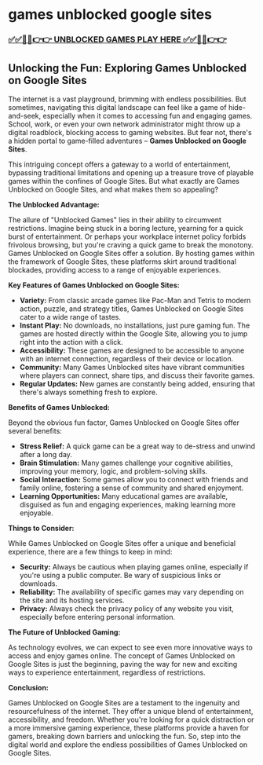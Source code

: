 # games unblocked google sites

### [✅✅🔴🔴👉👉 UNBLOCKED GAMES PLAY HERE ✅✅🔴🔴👉👉](https://topstoryindia.com)

## Unlocking the Fun: Exploring Games Unblocked on Google Sites

The internet is a vast playground, brimming with endless possibilities. But sometimes, navigating this digital landscape can feel like a game of hide-and-seek, especially when it comes to accessing fun and engaging games. School, work, or even your own network administrator might throw up a digital roadblock, blocking access to gaming websites. But fear not, there's a hidden portal to game-filled adventures – **Games Unblocked on Google Sites**. 

This intriguing concept offers a gateway to a world of entertainment, bypassing traditional limitations and opening up a treasure trove of playable games within the confines of Google Sites. But what exactly are Games Unblocked on Google Sites, and what makes them so appealing?

**The Unblocked Advantage:**

The allure of "Unblocked Games" lies in their ability to circumvent restrictions. Imagine being stuck in a boring lecture, yearning for a quick burst of entertainment.  Or perhaps your workplace internet policy forbids frivolous browsing, but you're craving a quick game to break the monotony.  Games Unblocked on Google Sites offer a solution. By hosting games within the framework of Google Sites, these platforms skirt around traditional blockades, providing access to a range of enjoyable experiences.

**Key Features of Games Unblocked on Google Sites:**

* **Variety:**  From classic arcade games like Pac-Man and Tetris to modern action, puzzle, and strategy titles, Games Unblocked on Google Sites cater to a wide range of tastes. 
* **Instant Play:**  No downloads, no installations, just pure gaming fun. The games are hosted directly within the Google Site, allowing you to jump right into the action with a click.
* **Accessibility:**  These games are designed to be accessible to anyone with an internet connection, regardless of their device or location.
* **Community:** Many Games Unblocked sites have vibrant communities where players can connect, share tips, and discuss their favorite games.
* **Regular Updates:**  New games are constantly being added, ensuring that there's always something fresh to explore.

**Benefits of Games Unblocked:**

Beyond the obvious fun factor, Games Unblocked on Google Sites offer several benefits:

* **Stress Relief:**  A quick game can be a great way to de-stress and unwind after a long day.
* **Brain Stimulation:** Many games challenge your cognitive abilities, improving your memory, logic, and problem-solving skills.
* **Social Interaction:** Some games allow you to connect with friends and family online, fostering a sense of community and shared enjoyment.
* **Learning Opportunities:**  Many educational games are available, disguised as fun and engaging experiences, making learning more enjoyable.

**Things to Consider:**

While Games Unblocked on Google Sites offer a unique and beneficial experience, there are a few things to keep in mind:

* **Security:**  Always be cautious when playing games online, especially if you're using a public computer. Be wary of suspicious links or downloads.
* **Reliability:**  The availability of specific games may vary depending on the site and its hosting services.
* **Privacy:**  Always check the privacy policy of any website you visit, especially before entering personal information.

**The Future of Unblocked Gaming:**

As technology evolves, we can expect to see even more innovative ways to access and enjoy games online. The concept of Games Unblocked on Google Sites is just the beginning, paving the way for new and exciting ways to experience entertainment, regardless of restrictions.

**Conclusion:**

Games Unblocked on Google Sites are a testament to the ingenuity and resourcefulness of the internet. They offer a unique blend of entertainment, accessibility, and freedom. Whether you're looking for a quick distraction or a more immersive gaming experience, these platforms provide a haven for gamers, breaking down barriers and unlocking the fun. So, step into the digital world and explore the endless possibilities of Games Unblocked on Google Sites.  

